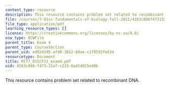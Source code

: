 ```yaml
---
content_type: resource
description: This resource contains problem set related to recombinant DNA.
file: /courses/7-01sc-fundamentals-of-biology-fall-2011/4163c886f47315a7c2336ad1d815e40b_MIT7_01SCF11_exam4.pdf
file_type: application/pdf
learning_resource_types: []
license: https://creativecommons.org/licenses/by-nc-sa/4.0/
ocw_type: OCWFile
parent_title: Exam 4
parent_type: CourseSection
parent_uid: ed024195-afd9-3012-8dae-c1f0592fe634
resourcetype: Document
title: MIT7_01SCF11_exam4.pdf
uid: 4163c886-f473-15a7-c233-6ad1d815e40b
---
```

This resource contains problem set related to recombinant DNA.